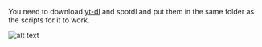 You need to download [yt-dl](https://github.com/yt-dlp/yt-dlp/releases) and spotdl and put them in the same folder as the scripts for it to work.

![alt text](https://github.com/Ven0m0/Scripts/blob/main/Other/Downloader/Downloader.png)
